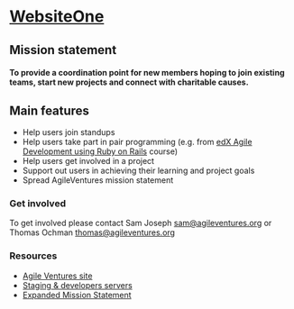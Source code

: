 # [WebsiteOne](http://agileventures.org/)

## Mission statement
#### To provide a coordination point for new members hoping to join existing teams, start new projects and connect with charitable causes.

## Main features
- Help users join standups
- Help users take part in pair programming  (e.g. from [edX Agile Development using Ruby on Rails](https://www.edx.org/course/agile-development-using-ruby-rails-uc-berkeleyx-cs169-1x) course)
- Help users get involved in a project
- Support out users in achieving their learning and project goals
- Spread AgileVentures mission statement

### Get involved
To get involved please contact Sam Joseph <sam@agileventures.org> or Thomas Ochman <thomas@agileventures.org>

### Resources
- [Agile Ventures site](http://agileventures.org)
- [Staging & developers servers](https://github.com/AgileVentures/WebsiteOne/wiki/Current-staging-servers)
- [Expanded Mission Statement](expanded_mission_statement.md)

